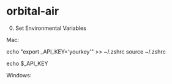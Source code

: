 # orbital-air

0. Set Environmental Variables

Mac: 

echo "export _API_KEY='yourkey'" >> ~/.zshrc
source ~/.zshrc

echo $_API_KEY 

Windows: